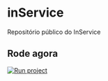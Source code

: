 # inService
Repositório público do InService

## Rode agora
<a href="http://run.azk.io/start/?repo=leohmoraes/inservice"><img alt="Run project" src="https://s3-sa-east-1.amazonaws.com/assets.azk.io/run-project.png"></a>
